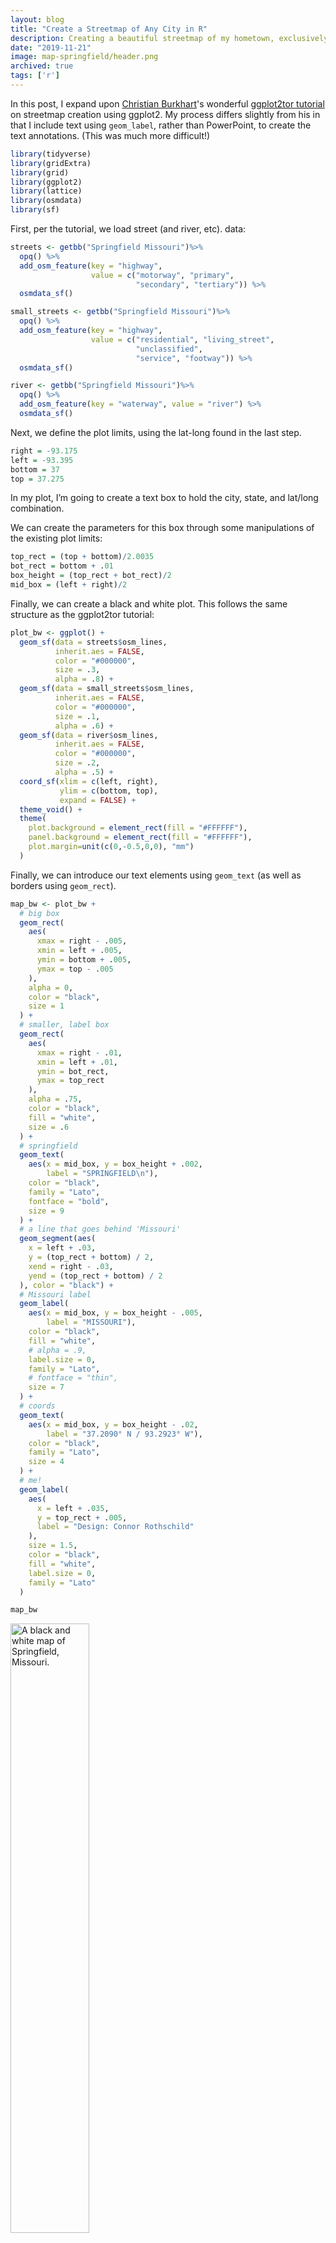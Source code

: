 ```yaml
---
layout: blog
title: "Create a Streetmap of Any City in R"
description: Creating a beautiful streetmap of my hometown, exclusively in R
date: "2019-11-21"
image: map-springfield/header.png
archived: true
tags: ['r']
---
```


<script>
  import Image from "../../../lib/Global/Image.svelte"
  import Info from "../../../lib/Global/Info.svelte"
</script>

In this post, I expand upon [Christian
Burkhart](https://christianburkhart.de/)'s wonderful [ggplot2tor
tutorial](https://ggplot2tutor.com/streetmaps/streetmaps/) on streetmap
creation using ggplot2. My process differs slightly from his in that I
include text using `geom_label`, rather than PowerPoint, to create the
text annotations. (This was much more difficult!)

```r
library(tidyverse)
library(gridExtra)
library(grid)
library(ggplot2)
library(lattice)
library(osmdata)
library(sf)
```

First, per the tutorial, we load street (and river, etc). data:

```r
streets <- getbb("Springfield Missouri")%>%
  opq() %>%
  add_osm_feature(key = "highway",
                  value = c("motorway", "primary",
                            "secondary", "tertiary")) %>%
  osmdata_sf()

small_streets <- getbb("Springfield Missouri")%>%
  opq() %>%
  add_osm_feature(key = "highway",
                  value = c("residential", "living_street",
                            "unclassified",
                            "service", "footway")) %>%
  osmdata_sf()

river <- getbb("Springfield Missouri")%>%
  opq() %>%
  add_osm_feature(key = "waterway", value = "river") %>%
  osmdata_sf()
```

Next, we define the plot limits, using the lat-long found in the last
step.

```r
right = -93.175
left = -93.395
bottom = 37
top = 37.275
```

In my plot, I’m going to create a text box to hold the city, state, and
lat/long combination.

We can create the parameters for this box through some manipulations of
the existing plot limits:

```r
top_rect = (top + bottom)/2.0035
bot_rect = bottom + .01
box_height = (top_rect + bot_rect)/2
mid_box = (left + right)/2
```

Finally, we can create a black and white plot. This follows the same
structure as the ggplot2tor tutorial:

```r
plot_bw <- ggplot() +
  geom_sf(data = streets$osm_lines,
          inherit.aes = FALSE,
          color = "#000000",
          size = .3,
          alpha = .8) +
  geom_sf(data = small_streets$osm_lines,
          inherit.aes = FALSE,
          color = "#000000",
          size = .1,
          alpha = .6) +
  geom_sf(data = river$osm_lines,
          inherit.aes = FALSE,
          color = "#000000",
          size = .2,
          alpha = .5) +
  coord_sf(xlim = c(left, right),
           ylim = c(bottom, top),
           expand = FALSE) +
  theme_void() +
  theme(
    plot.background = element_rect(fill = "#FFFFFF"),
    panel.background = element_rect(fill = "#FFFFFF"),
    plot.margin=unit(c(0,-0.5,0,0), "mm")
  )
```

Finally, we can introduce our text elements using `geom_text` (as well
as borders using `geom_rect`).

```r
map_bw <- plot_bw +
  # big box
  geom_rect(
    aes(
      xmax = right - .005,
      xmin = left + .005,
      ymin = bottom + .005,
      ymax = top - .005
    ),
    alpha = 0,
    color = "black",
    size = 1
  ) +
  # smaller, label box
  geom_rect(
    aes(
      xmax = right - .01,
      xmin = left + .01,
      ymin = bot_rect,
      ymax = top_rect
    ),
    alpha = .75,
    color = "black",
    fill = "white",
    size = .6
  ) +
  # springfield
  geom_text(
    aes(x = mid_box, y = box_height + .002,
        label = "SPRINGFIELD\n"),
    color = "black",
    family = "Lato",
    fontface = "bold",
    size = 9
  ) +
  # a line that goes behind 'Missouri'
  geom_segment(aes(
    x = left + .03,
    y = (top_rect + bottom) / 2,
    xend = right - .03,
    yend = (top_rect + bottom) / 2
  ), color = "black") +
  # Missouri label
  geom_label(
    aes(x = mid_box, y = box_height - .005,
        label = "MISSOURI"),
    color = "black",
    fill = "white",
    # alpha = .9,
    label.size = 0,
    family = "Lato",
    # fontface = "thin",
    size = 7
  ) +
  # coords
  geom_text(
    aes(x = mid_box, y = box_height - .02,
        label = "37.2090° N / 93.2923° W"),
    color = "black",
    family = "Lato",
    size = 4
  ) +
  # me!
  geom_label(
    aes(
      x = left + .035,
      y = top_rect + .005,
      label = "Design: Connor Rothschild"
    ),
    size = 1.5,
    color = "black",
    fill = "white",
    label.size = 0,
    family = "Lato"
  )

map_bw
```

<Image alt="A black and white map of Springfield, Missouri." src="/v4/images/post/map-springfield/bw_map_springfield.png" width="50%" centered={true}></Image>

And if we replicate that code with different colors, the possibilities are endless:

```r
plot_gold <- ggplot() +
  geom_sf(
    data = streets$osm_lines,
    inherit.aes = FALSE,
    color = "steelblue",
    size = .3,
    alpha = .8
  ) +
  geom_sf(
    data = small_streets$osm_lines,
    inherit.aes = FALSE,
    color = "#ffbe7f",
    size = .1,
    alpha = .6
  ) +
  geom_sf(
    data = river$osm_lines,
    inherit.aes = FALSE,
    color = "#ffbe7f",
    size = .2,
    alpha = .5
  ) +
  coord_sf(
    xlim = c(left, right),
    ylim = c(bottom, top),
    expand = FALSE
  ) +
  theme_void() +
  theme(
    plot.background = element_rect(fill = "#282828"),
    panel.background = element_rect(fill = "#282828"),
    plot.margin = unit(c(0, -0.5, 0, 0), "mm")
  )

map_gold <- plot_gold +
  geom_rect(
    aes(
      xmax = right - .005,
      xmin = left + .005,
      ymin = bottom + .005,
      ymax = top - .005
    ),
    alpha = 0,
    color = "white",
    size = 1
  ) +
  geom_rect(
    aes(
      xmax = right - .01,
      xmin = left + .01,
      ymin = bot_rect,
      ymax = top_rect
    ),
    alpha = .5,
    color = "#ffbe7f",
    fill = "#282828",
    size = .5
  ) +
  geom_text(
    aes(x = mid_box, y = box_height + .002,
        label = "SPRINGFIELD\n"),
    color = "white",
    family = "Lato",
    fontface = "bold",
    size = 9
  ) +
  geom_segment(aes(
    x = left + .03,
    y = (top_rect + bottom) / 2,
    xend = right - .03,
    yend = (top_rect + bottom) / 2
  ),
  color = "#ffbe7f") +
  geom_label(
    aes(x = mid_box, y = box_height - .005,
        label = "MISSOURI"),
    color = "white",
    fill = "#282828",
    # alpha = .9,
    label.size = 0,
    family = "Lato",
    # fontface = "thin",
    size = 7
  ) +
  geom_text(
    aes(x = mid_box, y = box_height - .02,
        label = "37.2090° N / 93.2923° W"),
    color = "white",
    family = "Lato",
    size = 4
  ) +
  geom_label(
    aes(
      x = left + .035,
      y = top_rect + .005,
      label = "Design: Connor Rothschild"
    ),
    size = 1.5,
    color = "white",
    fill = "#282828",
    label.size = 0,
    family = "Lato"
  )

map_gold
```

<Image alt="A gold map of Springfield, Missouri." src="/v4/images/post/map-springfield/gold_map_springfield.png" width="50%" centered={true}></Image>
